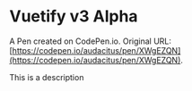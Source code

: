 # Vuetify v3 Alpha

A Pen created on CodePen.io. Original URL: [https://codepen.io/audacitus/pen/XWgEZQN](https://codepen.io/audacitus/pen/XWgEZQN).

This is a description
